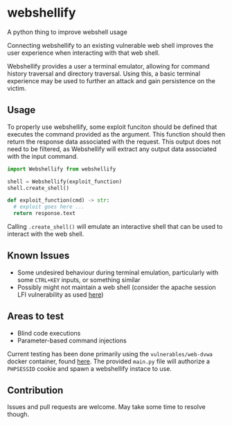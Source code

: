 # webshellify
A python thing to improve webshell usage

Connecting webshellify to an existing vulnerable web shell improves the user
experience when interacting with that web shell.

Webshellify provides a user a terminal emulator, allowing for command history
traversal and directory traversal. Using this, a basic terminal experience
may be used to further an attack and gain persistence on the victim.

## Usage
To properly use webshellify, some exploit funciton should be defined that
executes the command provided as the argument. This function should then return
the response data associated with the request. This output does not need to be
filtered, as Webshellify will extract any output data associated with the input
command.

```py
import Webshellify from webshellify

shell = Webshellify(exploit_function)
shell.create_shell()

def exploit_function(cmd) -> str:
  # exploit goes here ...
  return response.text
```

Calling `.create_shell()` will emulate an interactive shell that can be used to
interact with the web shell.

## Known Issues
- Some undesired behaviour during terminal emulation, particularly with some
`CTRL+KEY` inputs, or something similar
- Possibly might not maintain a web shell (consider the apache session LFI
vulnerability as used [here](https://www.hackingarticles.in/presidential-1-vulnhub-walkthrough/))

## Areas to test
- Blind code executions
- Parameter-based command injections

Current testing has been done primarily using the `vulnerables/web-dvwa` docker
container, found [here](https://github.com/opsxcq/docker-vulnerable-dvwa). The
provided `main.py` file will authorize a `PHPSESSID` cookie and spawn a
webshellify instace to use.

## Contribution
Issues and pull requests are welcome. May take some time to resolve though.
